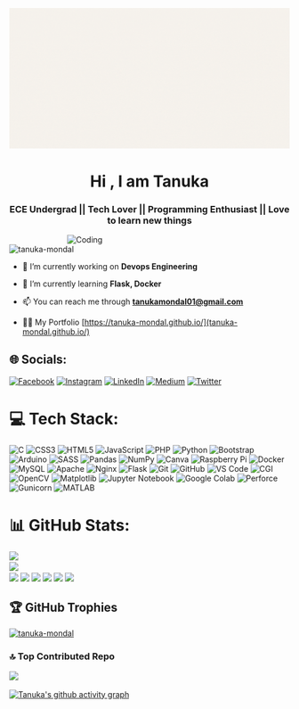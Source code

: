 ![](https://github.com/Tanuka-Mondal/Tanuka-Mondal/blob/main/Tanuka.gif)
<h1 align="center">Hi , I am Tanuka</h1>
<h3 align="center">ECE Undergrad || Tech Lover || Programming Enthusiast || Love to learn new things</h3>
<img align="right" alt="Coding" width="400" src="https://i.pinimg.com/originals/c8/e0/20/c8e020a99453aa59a9ceee168c8b79a1.gif">

<p align="left"> <img src="https://komarev.com/ghpvc/?username=tanuka-mondal&label=Profile%20views&color=bf00b9&style=flat" alt="tanuka-mondal" /> </p>

- 🔭 I’m currently working on **Devops Engineering**

- 🌱 I’m currently learning **Flask, Docker**

- 📫 You can reach me through **tanukamondal01@gmail.com**

- 👨‍💻 My Portfolio [https://tanuka-mondal.github.io/](tanuka-mondal.github.io/)


## 🌐 Socials:
[![Facebook](https://img.shields.io/badge/Facebook-%231877F2.svg?logo=Facebook&logoColor=white)](https://facebook.com/tanuka.mondal.37) [![Instagram](https://img.shields.io/badge/Instagram-%23E4405F.svg?logo=Instagram&logoColor=white)](https://instagram.com/nightbird_tinni) [![LinkedIn](https://img.shields.io/badge/LinkedIn-%230077B5.svg?logo=linkedin&logoColor=white)](https://linkedin.com/in/tanuka-mondal) [![Medium](https://img.shields.io/badge/Medium-12100E?logo=medium&logoColor=white)](https://medium.com/@tanukamondal01) [![Twitter](https://img.shields.io/badge/Twitter-%231DA1F2.svg?logo=Twitter&logoColor=white)](https://twitter.com/i_am_tanuka) 

# 💻 Tech Stack:
![C](https://img.shields.io/badge/c-%2300599C.svg?style=for-the-badge&logo=c&logoColor=white) ![CSS3](https://img.shields.io/badge/css3-%231572B6.svg?style=for-the-badge&logo=css3&logoColor=white) ![HTML5](https://img.shields.io/badge/html5-%23E34F26.svg?style=for-the-badge&logo=html5&logoColor=white) ![JavaScript](https://img.shields.io/badge/javascript-%23323330.svg?style=for-the-badge&logo=javascript&logoColor=%23F7DF1E) ![PHP](https://img.shields.io/badge/php-%23777BB4.svg?style=for-the-badge&logo=php&logoColor=white) ![Python](https://img.shields.io/badge/python-3670A0?style=for-the-badge&logo=python&logoColor=ffdd54) ![Bootstrap](https://img.shields.io/badge/bootstrap-%23563D7C.svg?style=for-the-badge&logo=bootstrap&logoColor=white) ![Arduino](https://img.shields.io/badge/-Arduino-00979D?style=for-the-badge&logo=Arduino&logoColor=white) ![SASS](https://img.shields.io/badge/SASS-hotpink.svg?style=for-the-badge&logo=SASS&logoColor=white) ![Pandas](https://img.shields.io/badge/pandas-%23150458.svg?style=for-the-badge&logo=pandas&logoColor=white) ![NumPy](https://img.shields.io/badge/numpy-%23013243.svg?style=for-the-badge&logo=numpy&logoColor=white) ![Canva](https://img.shields.io/badge/Canva-%2300C4CC.svg?style=for-the-badge&logo=Canva&logoColor=white) ![Raspberry Pi](https://img.shields.io/badge/-RaspberryPi-C51A4A?style=for-the-badge&logo=Raspberry-Pi) ![Docker](https://img.shields.io/badge/docker-%230db7ed.svg?style=for-the-badge&logo=docker&logoColor=white) ![MySQL](https://img.shields.io/badge/mysql-%2300f.svg?style=for-the-badge&logo=mysql&logoColor=white) ![Apache](https://img.shields.io/badge/apache-%23D42029.svg?style=for-the-badge&logo=apache&logoColor=white) ![Nginx](https://img.shields.io/badge/nginx-%23009639.svg?style=for-the-badge&logo=nginx&logoColor=white) ![Flask](https://img.shields.io/badge/flask-%23000.svg?style=for-the-badge&logo=flask&logoColor=white) ![Git](https://img.shields.io/badge/git-%23F05032.svg?style=for-the-badge&logo=git&logoColor=white) ![GitHub](https://img.shields.io/badge/GitHub-%23181717.svg?style=for-the-badge&logo=github&logoColor=white) ![VS Code](https://img.shields.io/badge/Visual_Studio_Code-%23007ACC.svg?style=for-the-badge&logo=visual-studio-code&logoColor=white) ![CGI](https://img.shields.io/badge/CGI-%23FF9900.svg?style=for-the-badge&labelColor=black) ![OpenCV](https://img.shields.io/badge/OpenCV-%23white.svg?style=for-the-badge&logo=opencv&logoColor=5C3EE8) ![Matplotlib](https://img.shields.io/badge/Matplotlib-%23FF9933.svg?style=for-the-badge&logo=matplotlib&logoColor=white) ![Jupyter Notebook](https://img.shields.io/badge/Jupyter_Notebook-%23F37626.svg?style=for-the-badge&logo=jupyter&logoColor=white) ![Google Colab](https://img.shields.io/badge/Google_Colab-%23F9AB00.svg?style=for-the-badge&logo=google-colab&logoColor=white) ![Perforce](https://img.shields.io/badge/Perforce-%230F4D92.svg?style=for-the-badge&logo=perforce&logoColor=white) ![Gunicorn](https://img.shields.io/badge/Gunicorn-%23000000.svg?style=for-the-badge&logo=gunicorn&logoColor=white) ![MATLAB](https://img.shields.io/badge/MATLAB-%23FFCA00.svg?style=for-the-badge&logo=mathworks&logoColor=white)

# 📊 GitHub Stats:
![](https://github-readme-stats-sigma-five.vercel.app/api?username=tanuka-mondal&theme=radical&hide_border=false&count_private=true)<br/>
![](https://github-readme-streak-stats.herokuapp.com/?user=tanuka-mondal&theme=radical&hide_border=false&count_private=true)<br/>
![](http://github-profile-summary-cards.vercel.app/api/cards/profile-details?username=Tanuka-Mondal&theme=radical&count_private=true)
![](http://github-profile-summary-cards.vercel.app/api/cards/productive-time?username=tanuka-mondal&theme=radical&utcOffset=5.3)
![](https://github-readme-stats-sigma-five.vercel.app/api/top-langs/?username=tanuka-mondal&theme=radical&hide_border=false&include_all_commits=true&count_private=true&layout=compact&langs_count=10)
![](https://github-readme-stats.vercel.app/api/wakatime?username=tanuka-mondal&layout=compact&theme=dark&show_icons=true)
![](http://github-profile-summary-cards.vercel.app/api/cards/repos-per-language?username=tanuka-mondal&theme=radical)
![](http://github-profile-summary-cards.vercel.app/api/cards/most-commit-language?username=tanuka-mondal&theme=radical)

## 🏆 GitHub Trophies
<p align="left"> <a href="https://github.com/ryo-ma/github-profile-trophy"><img src="https://github-profile-trophy.vercel.app/?username=tanuka-mondal&theme=radical&column=7&margin-w=10" alt="tanuka-mondal" /></a> </p>

### 🔝 Top Contributed Repo
![](https://github-contributor-stats.vercel.app/api?username=tanuka-mondal&limit=5&theme=dark&combine_all_yearly_contributions=true)


<!-- Proudly created with GPRM ( https://gprm.itsvg.in ) -->
[![Tanuka's github activity graph](https://github-readme-activity-graph.vercel.app/graph?username=tanuka-mondal&theme=react-dark)](https://github.com/tanuka-mondal/github-readme-activity-graph)
<!-- [![Tanuka's GitHub activity graph](https://activity-graph.herokuapp.com/graph?username=tanuka-mondal&&theme=xcode)](https://github.com/tanuka-mondal) -->

